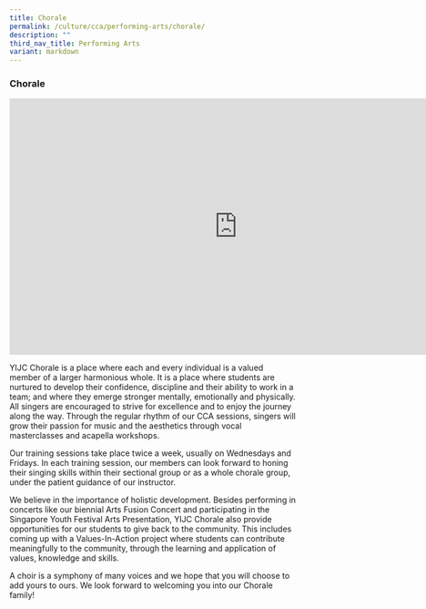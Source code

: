 ```yaml
---
title: Chorale
permalink: /culture/cca/performing-arts/chorale/
description: ""
third_nav_title: Performing Arts
variant: markdown
---
```

### **Chorale**

<iframe width="800" height="450" src="https://www.youtube.com/embed/35m5rbti6LE" title="Chorale" frameborder="0" allow="accelerometer; autoplay; clipboard-write; encrypted-media; gyroscope; picture-in-picture; web-share" allowfullscreen=""></iframe>

YIJC Chorale is a place where each and every individual is a valued member of a larger harmonious whole. It is a place where students are nurtured to develop their confidence, discipline and their ability to work in a team; and where they emerge stronger mentally, emotionally and physically. All singers are encouraged to strive for excellence and to enjoy the journey along the way. Through the regular rhythm of our CCA sessions, singers will grow their passion for music and the aesthetics through vocal masterclasses and acapella workshops. 

Our training sessions take place twice a week, usually on Wednesdays and Fridays. In each training session, our members can look forward to honing their singing skills within their sectional group or as a whole chorale group, under the patient guidance of our instructor. 

We believe in the importance of holistic development. Besides performing in concerts like our biennial Arts Fusion Concert and participating in the Singapore Youth Festival Arts Presentation, YIJC Chorale also provide opportunities for our students to give back to the community. This includes coming up with a Values-In-Action project where students can contribute meaningfully to the community, through the learning and application of values, knowledge and skills. 

A choir is a symphony of many voices and we hope that you will choose to add yours to ours. We look forward to welcoming you into our Chorale family!